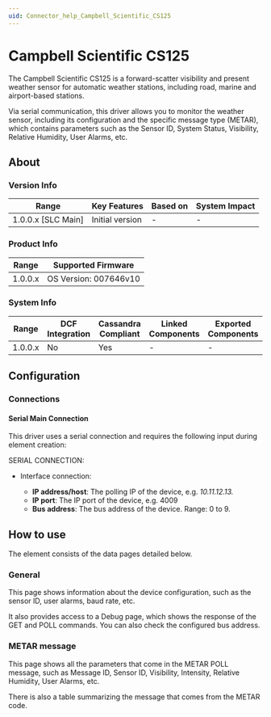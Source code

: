 ```yaml
---
uid: Connector_help_Campbell_Scientific_CS125
---
```


# Campbell Scientific CS125

The Campbell Scientific CS125 is a forward-scatter visibility and present weather sensor for automatic weather stations, including road, marine and airport-based stations.

Via serial communication, this driver allows you to monitor the weather sensor, including its configuration and the specific message type (METAR), which contains parameters such as the Sensor ID, System Status, Visibility, Relative Humidity, User Alarms, etc.

## About

### Version Info

| **Range**            | **Key Features** | **Based on** | **System Impact** |
|----------------------|------------------|--------------|-------------------|
| 1.0.0.x \[SLC Main\] | Initial version  | \-           | \-                |

### Product Info

| **Range** | **Supported Firmware** |
|-----------|------------------------|
| 1.0.0.x   | OS Version: 007646v10  |

### System Info

| **Range** | **DCF Integration** | **Cassandra Compliant** | **Linked Components** | **Exported Components** |
|-----------|---------------------|-------------------------|-----------------------|-------------------------|
| 1.0.0.x   | No                  | Yes                     | \-                    | \-                      |

## Configuration

### Connections

#### Serial Main Connection

This driver uses a serial connection and requires the following input during element creation:

SERIAL CONNECTION:

- Interface connection:

  - **IP address/host**: The polling IP of the device, e.g. *10.11.12.13.*
  - **IP port**: The IP port of the device, e.g. 4009
  - **Bus address**: The bus address of the device. Range: 0 to 9.

## How to use

The element consists of the data pages detailed below.

### General

This page shows information about the device configuration, such as the sensor ID, user alarms, baud rate, etc.

It also provides access to a Debug page, which shows the response of the GET and POLL commands. You can also check the configured bus address.

### METAR message

This page shows all the parameters that come in the METAR POLL message, such as Message ID, Sensor ID, Visibility, Intensity, Relative Humidity, User Alarms, etc.

There is also a table summarizing the message that comes from the METAR code.
